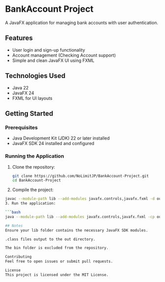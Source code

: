 # BankAccount Project

A JavaFX application for managing bank accounts with user authentication.

## Features

- User login and sign-up functionality
- Account management (Checking Account support)
- Simple and clean JavaFX UI using FXML

## Technologies Used

- Java 22
- JavaFX 24
- FXML for UI layouts

## Getting Started

### Prerequisites

- Java Development Kit (JDK) 22 or later installed
- JavaFX SDK 24 installed and configured

### Running the Application

1. Clone the repository:

   ```bash
   git clone https://github.com/NoLimitJP/BankAccount-Project.git
   cd BankAccount-Project
2. Compile the project:

```bash
javac --module-path lib --add-modules javafx.controls,javafx.fxml -d out src/**/*.java
3. Run the application:

```bash
java --module-path lib --add-modules javafx.controls,javafx.fxml -cp out gui.App

## Notes
Ensure your lib folder contains the necessary JavaFX SDK modules.

.class files output to the out directory.

The bin folder is excluded from the repository.

Contributing
Feel free to open issues or submit pull requests.

License
This project is licensed under the MIT License.

